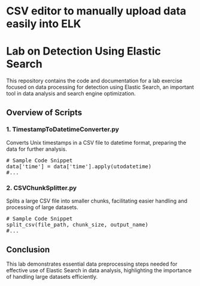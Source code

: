 # CSV editor to manually upload data easily into ELK

<!DOCTYPE html>
<html>
<head>

</head>
<body>

<h1>Lab on Detection Using Elastic Search</h1>
<p>This repository contains the code and documentation for a lab exercise focused on data processing for detection using Elastic Search, an important tool in data analysis and search engine optimization.</p>

<h2>Overview of Scripts</h2>

<h3>1. TimestampToDatetimeConverter.py </h3>
<p>Converts Unix timestamps in a CSV file to datetime format, preparing the data for further analysis.</p>
<pre class="code">
# Sample Code Snippet
data['time'] = data['time'].apply(utodatetime)
#...
</pre>

<h3>2. CSVChunkSplitter.py </h3>
<p>Splits a large CSV file into smaller chunks, facilitating easier handling and processing of large datasets.</p>
<pre class="code">
# Sample Code Snippet
split_csv(file_path, chunk_size, output_name)
#...
</pre>

<h2>Conclusion</h2>
<p>This lab demonstrates essential data preprocessing steps needed for effective use of Elastic Search in data analysis, highlighting the importance of handling large datasets efficiently.</p>

</body>
</html>
